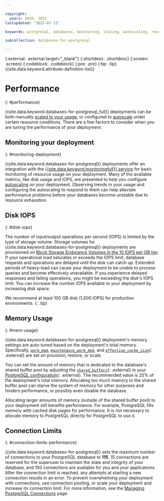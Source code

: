 ```yaml
---

copyright:
  years: 2020, 2022
lastupdated: "2022-07-11"

keywords: postgresql, databases, monitoring, scaling, autoscaling, resources, postgresql connection limits

subcollection: databases-for-postgresql

---
```


{:external: .external target="_blank"}
{:shortdesc: .shortdesc}
{:screen: .screen}
{:codeblock: .codeblock}
{:pre: .pre}
{:tip: .tip}
{{site.data.keyword.attribute-definition-list}}

# Performance
{: #performance}

{{site.data.keyword.databases-for-postgresql_full}} deployments can be both manually [scaled to your usage](/docs/databases-for-postgresql?topic=databases-for-postgresql-resources-scaling), or configured to [autoscale](/docs/databases-for-postgresql?topic=databases-for-postgresql-autoscaling) under certain resource conditions. There are a few factors to consider when you are tuning the performance of your deployment.

## Monitoring your deployment
{: #monitoring-deployment}

{{site.data.keyword.databases-for-postgresql}} deployments offer an integration with the [{{site.data.keyword.monitoringfull}} service](/docs/cloud-databases?topic=cloud-databases-monitoring) for basic monitoring of resource usage on your deployment. Many of the available metrics, like disk usage and IOPS, are presented to help you configure [autoscaling](/docs/databases-for-postgresql?topic=databases-for-postgresql-autoscaling) on your deployment. Observing trends in your usage and configuring the autoscaling to respond to them can help alleviate performance problems before your databases become unstable due to resource exhaustion.

## Disk IOPS
{: #disk-iops}

The number of input/output operations per second (IOPS) is limited by the type of storage volume. Storage volumes for {{site.data.keyword.databases-for-postgresql}} deployments are provisioned on [Block Storage Endurance Volumes in the 10 IOPS per GB tier](/docs/BlockStorage?topic=BlockStorage-orderingBlockStorage&interface=ui). If your operational load saturates or exceeds the IOPS limit, database requests and operations are delayed until the disk can catch up. Extended periods of heavy-load can cause your deployment to be unable to process queries and become effectively unavailable. If you experience delayed responses and failing operations, you might be exceeding the disk's IOPS limit. You can increase the number IOPS available to your deployment by increasing disk space.

We recommend at least 100 GB disk (1,000 IOPS) for production environments.
{: .tip}

## Memory Usage
{: #mem-usage}

{{site.data.keyword.databases-for-postgresql}} deployment's memory settings are auto-tuned based on the deployment's total memory. Specifically, [`work_mem`](https://www.postgresql.org/docs/current/runtime-config-resource.html#GUC-WORK-MEM), [`maintenance_work_mem`](https://www.postgresql.org/docs/current/runtime-config-resource.html#GUC-MAINTENANCE-WORK-MEM), and [`effective_cache_size`](https://www.postgresql.org/docs/current/runtime-config-query.html#GUC-EFFECTIVE-CACHE-SIZE){: .external} are set on provision, restore, or scale. 

You can set the amount of memory that is dedicated to the database's shared buffer pool by adjusting the [`shared_buffers`](https://www.postgresql.org/docs/current/runtime-config-resource.html#GUC-SHARED-BUFFERS){: .external} in your [PostgreSQL configuration](/docs/databases-for-postgresql?topic=databases-for-postgresql-changing-configuration){: .external}. The recommended value is 25% of the deployment's total memory. Allocating too much memory to the shared buffer pool can starve the system of memory for other purposes and hinders performance, or possibly even disable the database.

Allocating larger amounts of memory (outside of the shared buffer pool) to your deployment still benefits performance. For example, PostgreSQL fills memory with cached disk pages for performance. It is not necessary to allocate memory to PostgreSQL directly for PostgreSQL to use it.

## Connection Limits 
{: #connection-limits-performance}

{{site.data.keyword.databases-for-postgresql}} sets the maximum number of connections to your PostgreSQL database to **115**. 15 connections are reserved for the superuser to maintain the state and integrity of your database, and 100 connections are available for you and your applications. After the connection limit is reached, any attempts at starting a new connection results in an error. To prevent overwhelming your deployment with connections, use connection pooling, or scale your deployment and increase its connection limit. For more information, see the [Managing PostgreSQL Connections](/docs/databases-for-postgresql?topic=databases-for-postgresql-managing-connections) page.
